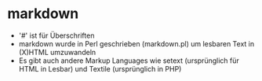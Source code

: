 # markdown

- '#' ist für Überschriften
- markdown wurde in Perl geschrieben (markdown.pl) um lesbaren Text in (X)HTML umzuwandeln
- Es gibt auch andere Markup Languages wie setext (ursprünglich für HTML in Lesbar) und Textile (ursprünglich in PHP)
